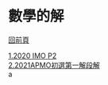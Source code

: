 <link rel="shortcut icon" href="https://whaleon120.github.io/blogs/image/albe8-uoedw-001.ico"> 

# 數學的解  
[回前頁](https://whaleon120.github.io/blogs/blog.html)  

[1.2020 IMO P2](https://whaleon120.github.io/blogs/math/2020imop2)  
[2.2021APMO初選第一解段解](https://whaleon120.github.io/blogs/math/2021_apmo_first.html)   
a
